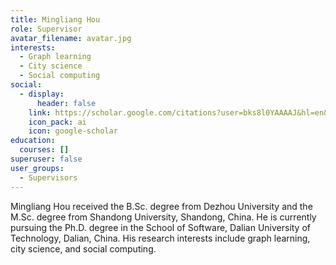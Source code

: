 ```yaml
---
title: Mingliang Hou
role: Supervisor
avatar_filename: avatar.jpg
interests:
  - Graph learning
  - City science
  - Social computing
social:
  - display:
      header: false
    link: https://scholar.google.com/citations?user=bks8l0YAAAAJ&hl=en&oi=sra
    icon_pack: ai
    icon: google-scholar
education:
  courses: []
superuser: false
user_groups:
  - Supervisors
---
```

Mingliang Hou received the B.Sc. degree from Dezhou University and the M.Sc. degree from Shandong University, Shandong, China. He is currently pursuing the Ph.D. degree in the School of Software, Dalian University of Technology, Dalian, China. His research interests include graph learning, city science, and social computing.